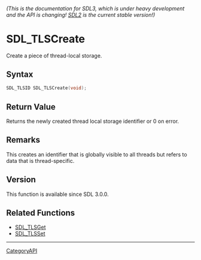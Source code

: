 ###### (This is the documentation for SDL3, which is under heavy development and the API is changing! [SDL2](https://wiki.libsdl.org/SDL2/) is the current stable version!)
# SDL_TLSCreate

Create a piece of thread-local storage.

## Syntax

```c
SDL_TLSID SDL_TLSCreate(void);

```

## Return Value

Returns the newly created thread local storage identifier or 0 on error.

## Remarks

This creates an identifier that is globally visible to all threads but
refers to data that is thread-specific.

## Version

This function is available since SDL 3.0.0.

## Related Functions

* [SDL_TLSGet](SDL_TLSGet)
* [SDL_TLSSet](SDL_TLSSet)

----
[CategoryAPI](CategoryAPI)

